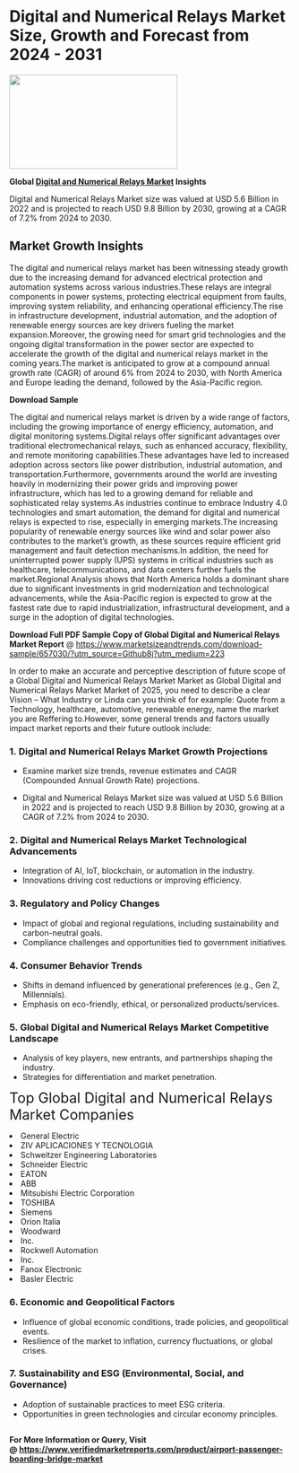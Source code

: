 <H1>Digital and Numerical Relays Market Size, Growth and Forecast from 2024 - 2031</H1><img class="aligncenter size-medium wp-image-584254" src="https://thirdeyenews.in/wp-content/uploads/2024/09/Global-Market-Research-300x168.jpeg" alt="" width="300" height="168" /><p><strong>Global&nbsp;<a href="https://www.marketsizeandtrends.com/download-sample/657030/?utm_source=Github8j?utm_medium=223">Digital and Numerical Relays Market</a> Insights</strong></p><p>Digital and Numerical Relays Market size was valued at USD 5.6 Billion in 2022 and is projected to reach USD 9.8 Billion by 2030, growing at a CAGR of 7.2% from 2024 to 2030.</p><p><h2>Market Growth Insights</h2> <p>The digital and numerical relays market has been witnessing steady growth due to the increasing demand for advanced electrical protection and automation systems across various industries.These relays are integral components in power systems, protecting electrical equipment from faults, improving system reliability, and enhancing operational efficiency.The rise in infrastructure development, industrial automation, and the adoption of renewable energy sources are key drivers fueling the market expansion.Moreover, the growing need for smart grid technologies and the ongoing digital transformation in the power sector are expected to accelerate the growth of the digital and numerical relays market in the coming years.The market is anticipated to grow at a compound annual growth rate (CAGR) of around 6% from 2024 to 2030, with North America and Europe leading the demand, followed by the Asia-Pacific region.</p> <p><strong>Download Sample</strong></p> <p>The digital and numerical relays market is driven by a wide range of factors, including the growing importance of energy efficiency, automation, and digital monitoring systems.Digital relays offer significant advantages over traditional electromechanical relays, such as enhanced accuracy, flexibility, and remote monitoring capabilities.These advantages have led to increased adoption across sectors like power distribution, industrial automation, and transportation.Furthermore, governments around the world are investing heavily in modernizing their power grids and improving power infrastructure, which has led to a growing demand for reliable and sophisticated relay systems.As industries continue to embrace Industry 4.0 technologies and smart automation, the demand for digital and numerical relays is expected to rise, especially in emerging markets.The increasing popularity of renewable energy sources like wind and solar power also contributes to the market’s growth, as these sources require efficient grid management and fault detection mechanisms.In addition, the need for uninterrupted power supply (UPS) systems in critical industries such as healthcare, telecommunications, and data centers further fuels the market.Regional Analysis shows that North America holds a dominant share due to significant investments in grid modernization and technological advancements, while the Asia-Pacific region is expected to grow at the fastest rate due to rapid industrialization, infrastructural development, and a surge in the adoption of digital technologies.<p><span class=""><strong>Download Full PDF Sample Copy of Global Digital and Numerical Relays Market Report</strong> @ <a href="https://www.marketsizeandtrends.com/download-sample/657030/?utm_source=Github8j?utm_medium=223" target="_blank">https://www.marketsizeandtrends.com/download-sample/657030/?utm_source=Github8j?utm_medium=223</a></span></p><p>In order to make an accurate and perceptive description of future scope of a Global&nbsp;Digital and Numerical Relays Market Market as Global&nbsp;Digital and Numerical Relays Market Market of 2025, you need to describe a clear Vision &ndash; What Industry or Linda can you think of for example: Quote from a Technology, healthcare, automotive, renewable energy, name the market you are Reffering to.However, some general trends and factors usually impact market reports and their future outlook include:</p><h3>1.&nbsp;<strong>Digital and Numerical Relays Market Growth Projections</strong></h3><ul><li>Examine market size trends, revenue estimates and CAGR (Compounded Annual Growth Rate) projections.</li><li><p>Digital and Numerical Relays Market size was valued at USD 5.6 Billion in 2022 and is projected to reach USD 9.8 Billion by 2030, growing at a CAGR of 7.2% from 2024 to 2030.</p></li></ul><h3>2.&nbsp;<strong>Digital and Numerical Relays Market Technological Advancements</strong></h3><ul><li>Integration of AI, IoT, blockchain, or automation in the industry.</li><li>Innovations driving cost reductions or improving efficiency.</li></ul><h3>3.&nbsp;<strong>Regulatory and Policy Changes</strong></h3><ul><li>Impact of global and regional regulations, including sustainability and carbon-neutral goals.</li><li>Compliance challenges and opportunities tied to government initiatives.</li></ul><h3>4.&nbsp;<strong>Consumer Behavior Trends</strong></h3><ul><li>Shifts in demand influenced by generational preferences (e.g., Gen Z, Millennials).</li><li>Emphasis on eco-friendly, ethical, or personalized products/services.</li></ul><h3>5.&nbsp;<strong>Global Digital and Numerical Relays Market Competitive Landscape</strong></h3><ul><li>Analysis of key players, new entrants, and partnerships shaping the industry.</li><li>Strategies for differentiation and market penetration.</li></ul><p data-pm-slice="1 1 []"><span style="color: inherit; font-family: inherit; font-size: 25px;">Top Global Digital and Numerical Relays Market Companies</span></p><div class="" data-test-id=""><p><li>General Electric</li><li> ZIV APLICACIONES Y TECNOLOGIA</li><li> Schweitzer Engineering Laboratories</li><li> Schneider Electric</li><li> EATON</li><li> ABB</li><li> Mitsubishi Electric Corporation</li><li> TOSHIBA</li><li> Siemens</li><li> Orion Italia</li><li> Woodward</li><li> Inc.</li><li> Rockwell Automation</li><li> Inc.</li><li> Fanox Electronic</li><li> Basler Electric</li></p></div><h3>6.&nbsp;<strong>Economic and Geopolitical Factors</strong></h3><ul><li>Influence of global economic conditions, trade policies, and geopolitical events.</li><li>Resilience of the market to inflation, currency fluctuations, or global crises.</li></ul><h3>7.&nbsp;<strong>Sustainability and ESG (Environmental, Social, and Governance)</strong></h3><ul><li>Adoption of sustainable practices to meet ESG criteria.</li><li>Opportunities in green technologies and circular economy principles.</li></ul><h2><strong style="font-size: 14px;">For More Information or Query, Visit @&nbsp;</strong><a style="background-color: #ffffff; font-size: 14px;" href="https://www.marketsizeandtrends.com/report/digital-and-numerical-relays-market/" target="_blank">https://www.verifiedmarketreports.com/product/airport-passenger-boarding-bridge-market</a></h2>